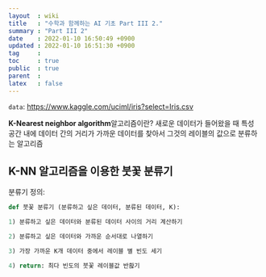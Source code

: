 ```yaml
---
layout  : wiki
title   : "수학과 함께하는 AI 기초 Part III 2."
summary : "Part III 2"
date    : 2022-01-10 16:50:49 +0900
updated : 2022-01-10 16:51:30 +0900
tag     : 
toc     : true
public  : true
parent  : 
latex   : false
---
```


`data`: <https://www.kaggle.com/uciml/iris?select=Iris.csv>

**K-Nearest neighbor algorithm**알고리즘이란?
새로운 데이터가 들어왔을 때 특성 공간 내에 데이터 간의 거리가 가까운 데이터를 찾아서 그것의 레이블의 값으로 분류하는 알고리즘  

## K-NN 알고리즘을 이용한 붓꽃 분류기

분류기 정의:  

```python
def 붓꽃 분류기 (분류하고 싶은 데이터, 분류된 데이터, K):  

1) 분류하고 싶은 데이터와 분류된 데이터 사이의 거리 계산하기

2) 분류하고 싶은 데이터와 가까운 순서대로 나열하기

3) 가장 가까운 K개 데이터 중에서 레이블 별 빈도 세기

4) return: 최다 빈도의 붓꽃 레이블값 반홚기
```

